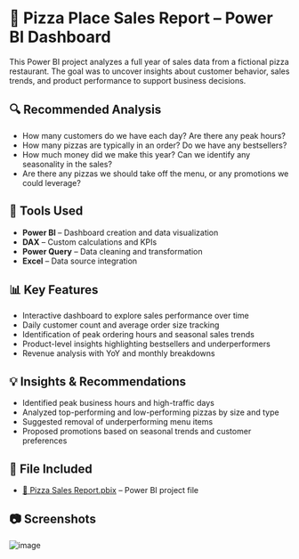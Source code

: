 # 🍕 Pizza Place Sales Report – Power BI Dashboard

This Power BI project analyzes a full year of sales data from a fictional pizza restaurant. The goal was to uncover insights about customer behavior, sales trends, and product performance to support business decisions.

## 🔍 Recommended Analysis
- How many customers do we have each day? Are there any peak hours?
- How many pizzas are typically in an order? Do we have any bestsellers?
- How much money did we make this year? Can we identify any seasonality in the sales?
- Are there any pizzas we should take off the menu, or any promotions we could leverage?

## 🔧 Tools Used
- **Power BI** – Dashboard creation and data visualization  
- **DAX** – Custom calculations and KPIs  
- **Power Query** – Data cleaning and transformation  
- **Excel** – Data source integration  

## 📊 Key Features
- Interactive dashboard to explore sales performance over time  
- Daily customer count and average order size tracking  
- Identification of peak ordering hours and seasonal sales trends  
- Product-level insights highlighting bestsellers and underperformers  
- Revenue analysis with YoY and monthly breakdowns  

## 💡 Insights & Recommendations
- Identified peak business hours and high-traffic days  
- Analyzed top-performing and low-performing pizzas by size and type  
- Suggested removal of underperforming menu items  
- Proposed promotions based on seasonal trends and customer preferences  

## 📁 File Included
- [🍕 Pizza Sales Report.pbix]([https://github.com/username/repo-name/blob/main/Pizza%20Sales%20Report.pbix](http://github.com/aamir24th/Pizza-Sales-Report/blob/main/Pizza%20Sales%20Report.pbix)) – Power BI project file
  

## 📷 Screenshots 
![image](https://github.com/user-attachments/assets/73e8cb00-f52e-47c4-a230-254fc14690fc)


